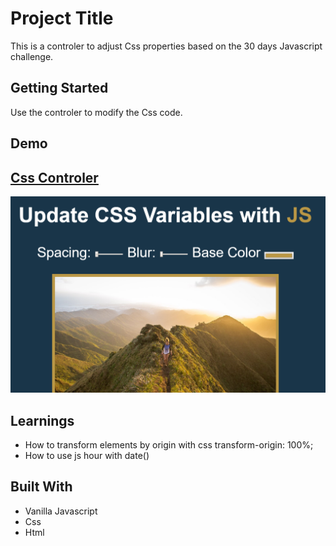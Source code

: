 # Project Title

This is a controler to adjust Css properties based on the 30 days Javascript challenge.

## Getting Started

Use the controler to modify the Css code.

## Demo

## [Css Controler](https://danielgarciaguillen.github.io/playingcss/)
![Css Controler](/image/playingcss.png?raw=true "CssClock")


## Learnings

* How to transform elements by origin with css transform-origin: 100%;
* How to use js hour with date()

## Built With

* Vanilla Javascript
* Css
* Html

